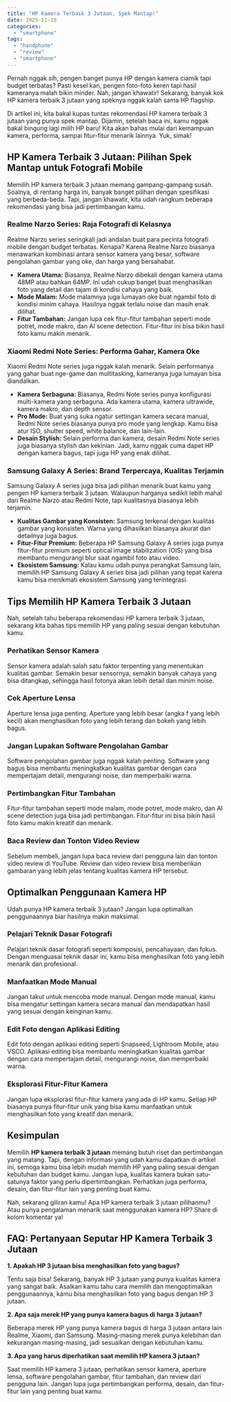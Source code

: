 ```yaml
---
title: "HP Kamera Terbaik 3 Jutaan, Spek Mantap!"
date: 2025-11-15
categories: 
  - "smartphone"
tags: 
  - "handphone"
  - "review"
  - "smartphone"
---
```


Pernah nggak sih, pengen banget punya HP dengan kamera ciamik tapi budget terbatas? Pasti kesel kan, pengen foto-foto keren tapi hasil kameranya malah bikin minder. Nah, jangan khawatir! Sekarang, banyak kok HP kamera terbaik 3 jutaan yang speknya nggak kalah sama HP flagship.

Di artikel ini, kita bakal kupas tuntas rekomendasi HP kamera terbaik 3 jutaan yang punya spek mantap. Dijamin, setelah baca ini, kamu nggak bakal bingung lagi milih HP baru! Kita akan bahas mulai dari kemampuan kamera, performa, sampai fitur-fitur menarik lainnya. Yuk, simak!

## HP Kamera Terbaik 3 Jutaan: Pilihan Spek Mantap untuk Fotografi Mobile

Memilih HP kamera terbaik 3 jutaan memang gampang-gampang susah. Soalnya, di rentang harga ini, banyak banget pilihan dengan spesifikasi yang berbeda-beda. Tapi, jangan khawatir, kita udah rangkum beberapa rekomendasi yang bisa jadi pertimbangan kamu.

### Realme Narzo Series: Raja Fotografi di Kelasnya

Realme Narzo series seringkali jadi andalan buat para pecinta fotografi mobile dengan budget terbatas. Kenapa? Karena Realme Narzo biasanya menawarkan kombinasi antara sensor kamera yang besar, software pengolahan gambar yang oke, dan harga yang bersahabat.

- **Kamera Utama:** Biasanya, Realme Narzo dibekali dengan kamera utama 48MP atau bahkan 64MP. Ini udah cukup banget buat menghasilkan foto yang detail dan tajam di kondisi cahaya yang baik.
- **Mode Malam:** Mode malamnya juga lumayan oke buat ngambil foto di kondisi minim cahaya. Hasilnya nggak terlalu noise dan masih enak dilihat.
- **Fitur Tambahan:** Jangan lupa cek fitur-fitur tambahan seperti mode potret, mode makro, dan AI scene detection. Fitur-fitur ini bisa bikin hasil foto kamu makin menarik.

### Xiaomi Redmi Note Series: Performa Gahar, Kamera Oke

Xiaomi Redmi Note series juga nggak kalah menarik. Selain performanya yang gahar buat nge-game dan multitasking, kameranya juga lumayan bisa diandalkan.

- **Kamera Serbaguna:** Biasanya, Redmi Note series punya konfigurasi multi-kamera yang serbaguna. Ada kamera utama, kamera ultrawide, kamera makro, dan depth sensor.
- **Pro Mode:** Buat yang suka ngatur settingan kamera secara manual, Redmi Note series biasanya punya pro mode yang lengkap. Kamu bisa atur ISO, shutter speed, white balance, dan lain-lain.
- **Desain Stylish:** Selain performa dan kamera, desain Redmi Note series juga biasanya stylish dan kekinian. Jadi, kamu nggak cuma dapet HP dengan kamera bagus, tapi juga HP yang enak dilihat.

### Samsung Galaxy A Series: Brand Terpercaya, Kualitas Terjamin

Samsung Galaxy A series juga bisa jadi pilihan menarik buat kamu yang pengen HP kamera terbaik 3 jutaan. Walaupun harganya sedikit lebih mahal dari Realme Narzo atau Redmi Note, tapi kualitasnya biasanya lebih terjamin.

- **Kualitas Gambar yang Konsisten:** Samsung terkenal dengan kualitas gambar yang konsisten. Warna yang dihasilkan biasanya akurat dan detailnya juga bagus.
- **Fitur-Fitur Premium:** Beberapa HP Samsung Galaxy A series juga punya fitur-fitur premium seperti optical image stabilization (OIS) yang bisa membantu mengurangi blur saat ngambil foto atau video.
- **Ekosistem Samsung:** Kalau kamu udah punya perangkat Samsung lain, memilih HP Samsung Galaxy A series bisa jadi pilihan yang tepat karena kamu bisa menikmati ekosistem Samsung yang terintegrasi.

## Tips Memilih HP Kamera Terbaik 3 Jutaan

Nah, setelah tahu beberapa rekomendasi HP kamera terbaik 3 jutaan, sekarang kita bahas tips memilih HP yang paling sesuai dengan kebutuhan kamu.

### Perhatikan Sensor Kamera

Sensor kamera adalah salah satu faktor terpenting yang menentukan kualitas gambar. Semakin besar sensornya, semakin banyak cahaya yang bisa ditangkap, sehingga hasil fotonya akan lebih detail dan minim noise.

### Cek Aperture Lensa

Aperture lensa juga penting. Aperture yang lebih besar (angka f yang lebih kecil) akan menghasilkan foto yang lebih terang dan bokeh yang lebih bagus.

### Jangan Lupakan Software Pengolahan Gambar

Software pengolahan gambar juga nggak kalah penting. Software yang bagus bisa membantu meningkatkan kualitas gambar dengan cara mempertajam detail, mengurangi noise, dan memperbaiki warna.

### Pertimbangkan Fitur Tambahan

Fitur-fitur tambahan seperti mode malam, mode potret, mode makro, dan AI scene detection juga bisa jadi pertimbangan. Fitur-fitur ini bisa bikin hasil foto kamu makin kreatif dan menarik.

### Baca Review dan Tonton Video Review

Sebelum membeli, jangan lupa baca review dari pengguna lain dan tonton video review di YouTube. Review dan video review bisa memberikan gambaran yang lebih jelas tentang kualitas kamera HP tersebut.

## Optimalkan Penggunaan Kamera HP

Udah punya HP kamera terbaik 3 jutaan? Jangan lupa optimalkan penggunaannya biar hasilnya makin maksimal.

### Pelajari Teknik Dasar Fotografi

Pelajari teknik dasar fotografi seperti komposisi, pencahayaan, dan fokus. Dengan menguasai teknik dasar ini, kamu bisa menghasilkan foto yang lebih menarik dan profesional.

### Manfaatkan Mode Manual

Jangan takut untuk mencoba mode manual. Dengan mode manual, kamu bisa mengatur settingan kamera secara manual dan mendapatkan hasil yang sesuai dengan keinginan kamu.

### Edit Foto dengan Aplikasi Editing

Edit foto dengan aplikasi editing seperti Snapseed, Lightroom Mobile, atau VSCO. Aplikasi editing bisa membantu meningkatkan kualitas gambar dengan cara mempertajam detail, mengurangi noise, dan memperbaiki warna.

### Eksplorasi Fitur-Fitur Kamera

Jangan lupa eksplorasi fitur-fitur kamera yang ada di HP kamu. Setiap HP biasanya punya fitur-fitur unik yang bisa kamu manfaatkan untuk menghasilkan foto yang kreatif dan menarik.

## Kesimpulan

Memilih **HP kamera terbaik 3 jutaan** memang butuh riset dan pertimbangan yang matang. Tapi, dengan informasi yang udah kamu dapatkan di artikel ini, semoga kamu bisa lebih mudah memilih HP yang paling sesuai dengan kebutuhan dan budget kamu. Jangan lupa, kualitas kamera bukan satu-satunya faktor yang perlu dipertimbangkan. Perhatikan juga performa, desain, dan fitur-fitur lain yang penting buat kamu.

Nah, sekarang giliran kamu! Apa HP kamera terbaik 3 jutaan pilihanmu? Atau punya pengalaman menarik saat menggunakan kamera HP? Share di kolom komentar ya!

## FAQ: Pertanyaan Seputar HP Kamera Terbaik 3 Jutaan

**1\. Apakah HP 3 jutaan bisa menghasilkan foto yang bagus?**

Tentu saja bisa! Sekarang, banyak HP 3 jutaan yang punya kualitas kamera yang sangat baik. Asalkan kamu tahu cara memilih dan mengoptimalkan penggunaannya, kamu bisa menghasilkan foto yang bagus dengan HP 3 jutaan.

**2\. Apa saja merek HP yang punya kamera bagus di harga 3 jutaan?**

Beberapa merek HP yang punya kamera bagus di harga 3 jutaan antara lain Realme, Xiaomi, dan Samsung. Masing-masing merek punya kelebihan dan kekurangan masing-masing, jadi sesuaikan dengan kebutuhan kamu.

**3\. Apa yang harus diperhatikan saat memilih HP kamera 3 jutaan?**

Saat memilih HP kamera 3 jutaan, perhatikan sensor kamera, aperture lensa, software pengolahan gambar, fitur tambahan, dan review dari pengguna lain. Jangan lupa juga pertimbangkan performa, desain, dan fitur-fitur lain yang penting buat kamu.
